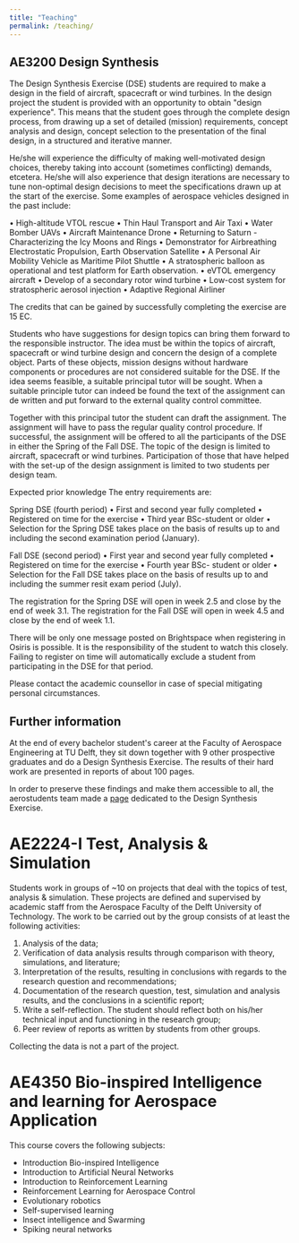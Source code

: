 ```yaml
---
title: "Teaching"
permalink: /teaching/
---
```


## AE3200 Design Synthesis
The Design Synthesis Exercise (DSE) students are required to make a design in the field of aircraft, spacecraft or wind turbines. In the design project the student is provided with an opportunity to obtain "design experience". This means that the student goes through the complete design process, from drawing up a set of detailed (mission) requirements, concept analysis and design, concept selection to the presentation of the final design, in a structured and iterative manner.

He/she will experience the difficulty of making well-motivated design choices, thereby taking into account (sometimes conflicting) demands, etcetera. He/she will also experience that design iterations are necessary to tune non-optimal design decisions to meet the specifications drawn up at the start of the exercise. Some examples of aerospace vehicles designed in the past include:

• High-altitude VTOL rescue
• Thin Haul Transport and Air Taxi
• Water Bomber UAVs
• Aircraft Maintenance Drone
• Returning to Saturn - Characterizing the Icy Moons and Rings
• Demonstrator for Airbreathing Electrostatic Propulsion, Earth Observation Satellite
• A Personal Air Mobility Vehicle as Maritime Pilot Shuttle
• A stratospheric balloon as operational and test platform for Earth observation.
• eVTOL emergency aircraft
• Develop of a secondary rotor wind turbine
• Low-cost system for stratospheric aerosol injection
• Adaptive Regional Airliner

The credits that can be gained by successfully completing the exercise are 15 EC.

Students who have suggestions for design topics can bring them forward to the responsible instructor. The idea must be within the topics of aircraft, spacecraft or wind turbine design and concern the design of a complete object. Parts of these objects, mission designs without hardware components or procedures are not considered suitable for the DSE. If the idea seems feasible, a suitable principal tutor will be sought. When a suitable principle tutor can indeed be found the text of the assignment can de written and put forward to the external quality control committee.

Together with this principal tutor the student can draft the assignment. The assignment will have to pass the regular quality control procedure. If successful, the assignment will be offered to all the participants of the DSE in either the Spring of the Fall DSE. The topic of the design is limited to aircraft, spacecraft or wind turbines. Participation of those that have helped with the set-up of the design assignment is limited to two students per design team.

Expected prior knowledge
The entry requirements are:

Spring DSE (fourth period)
• First and second year fully completed
• Registered on time for the exercise
• Third year BSc-student or older
• Selection for the Spring DSE takes place on the basis of results up to and including the second examination period (January).

Fall DSE (second period)
• First year and second year fully completed
• Registered on time for the exercise
• Fourth year BSc- student or older
• Selection for the Fall DSE takes place on the basis of results up to and including the summer resit exam period (July).

The registration for the Spring DSE will open in week 2.5 and close by the end of week 3.1. The registration for the Fall DSE will open in week 4.5 and close by the end of week 1.1.

There will be only one message posted on Brightspace when registering in Osiris is possible. It is the responsibility of the student to watch this closely. Failing to register on time will automatically exclude a student from participating in the DSE for that period.

Please contact the academic counsellor in case of special mitigating personal circumstances.

## Further information

At the end of every bachelor student's career at the Faculty of Aerospace Engineering at TU Delft, they sit down together with 9 other prospective graduates and do a Design Synthesis Exercise. The results of their hard work are presented in reports of about 100 pages.

In order to preserve these findings and make them accessible to all, the aerostudents team made a [page](https://www.aerostudents.com/design-synthesis-exercise.php) dedicated to the Design Synthesis Exercise.

# AE2224-I Test, Analysis & Simulation

Students work in groups of ~10 on projects that deal with the topics of test, analysis & simulation. These projects are defined and supervised by academic staff from the Aerospace Faculty of the Delft University of Technology.
The work to be carried out by the group consists of at least the following activities:

1. Analysis of the data;
2. Verification of data analysis results through comparison with theory, simulations, and literature;
3. Interpretation of the results, resulting in conclusions with regards to the research question and recommendations;
4. Documentation of the research question, test, simulation and analysis results, and the conclusions in a scientific report;
5. Write a self-reflection. The student should reflect both on his/her technical input and functioning in the research group;
6. Peer review of reports as written by students from other groups.

Collecting the data is not a part of the project.

# AE4350 Bio-inspired Intelligence and learning for Aerospace Application

This course covers the following subjects:

- Introduction Bio-inspired Intelligence
- Introduction to Artificial Neural Networks
- Introduction to Reinforcement Learning
- Reinforcement Learning for Aerospace Control
- Evolutionary robotics
- Self-supervised learning
- Insect intelligence and Swarming
- Spiking neural networks